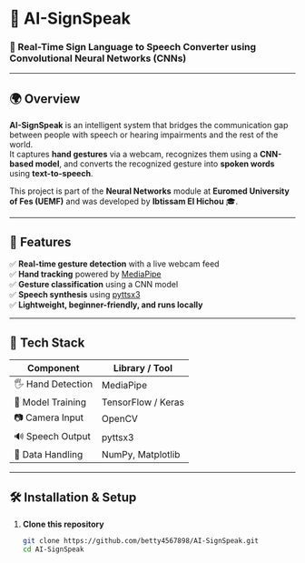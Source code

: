 # 🤖 AI-SignSpeak

### 🧠 Real-Time Sign Language to Speech Converter using Convolutional Neural Networks (CNNs)

---

## 🌍 Overview

**AI-SignSpeak** is an intelligent system that bridges the communication gap between people with speech or hearing impairments and the rest of the world.  
It captures **hand gestures** via a webcam, recognizes them using a **CNN-based model**, and converts the recognized gesture into **spoken words** using **text-to-speech**.

This project is part of the **Neural Networks** module at **Euromed University of Fes (UEMF)** and was developed by **Ibtissam El Hichou** 🎓.

---

## 🚀 Features

✅ **Real-time gesture detection** with a live webcam feed  
✅ **Hand tracking** powered by [MediaPipe](https://developers.google.com/mediapipe)  
✅ **Gesture classification** using a CNN model  
✅ **Speech synthesis** using [pyttsx3](https://pypi.org/project/pyttsx3/)  
✅ **Lightweight, beginner-friendly, and runs locally**

---

## 🧩 Tech Stack

| Component | Library / Tool |
|------------|----------------|
| 🖐️ Hand Detection | MediaPipe |
| 🧠 Model Training | TensorFlow / Keras |
| 📷 Camera Input | OpenCV |
| 🔊 Speech Output | pyttsx3 |
| 🧮 Data Handling | NumPy, Matplotlib |

---

## 🛠️ Installation & Setup

1. **Clone this repository**
   ```bash
   git clone https://github.com/betty4567898/AI-SignSpeak.git
   cd AI-SignSpeak
